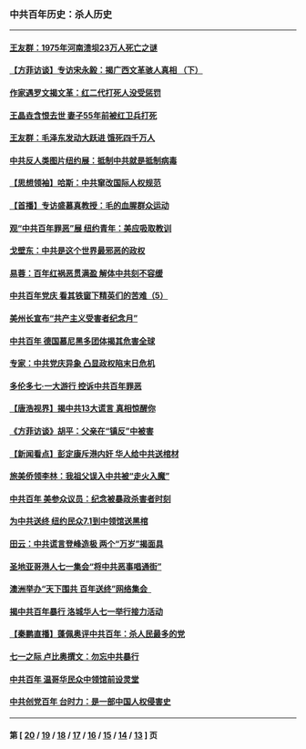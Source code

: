 ### 中共百年历史：杀人历史
---
#### [王友群：1975年河南溃坝23万人死亡之谜](../../pages/nf1176106/n13231576.md?09240430) 
#### [【方菲访谈】专访宋永毅：揭广西文革骇人真相 （下）](../../pages/nf1176106/n13209074.md?09240430) 
#### [作家遇罗文揭文革：红二代打死人没受惩罚](../../pages/nf1176106/n13205254.md?09240430) 
#### [王晶垚含恨去世 妻子55年前被红卫兵打死](../../pages/nf1176106/n13203590.md?09240430) 
#### [王友群：毛泽东发动大跃进 饿死四千万人](../../pages/nf1176106/n13177158.md?09240430) 
#### [中共反人类图片纽约展：抵制中共就是抵制病毒](../../pages/nf1176106/n13115371.md?09240430) 
#### [【思想领袖】哈斯：中共窜改国际人权规范](../../pages/nf1176106/n13053647.md?09240430) 
#### [【首播】专访盛慕真教授：毛的血腥群众运动](../../pages/nf1176106/n13091782.md?09240430) 
#### [观“中共百年罪恶”展 纽约青年：美应吸取教训](../../pages/nf1176106/n13085246.md?09240430) 
#### [戈壁东：中共是这个世界最邪恶的政权](../../pages/nf1176106/n13085641.md?09240430) 
#### [易蓉：百年红祸恶贯满盈 解体中共刻不容缓](../../pages/nf1176106/n13084455.md?09240430) 
#### [中共百年党庆 看其铁窗下精英们的苦难（5）](../../pages/nf1176106/n13076766.md?09240430) 
#### [美州长宣布“共产主义受害者纪念月”](../../pages/nf1176106/n13074024.md?09240430) 
#### [中共百年 德国慕尼黑多团体揭其危害全球](../../pages/nf1176106/n13068873.md?09240430) 
#### [专家：中共党庆异象 凸显政权陷末日危机](../../pages/nf1176106/n13067084.md?09240430) 
#### [多伦多七·一大游行 控诉中共百年罪恶](../../pages/nf1176106/n13062043.md?09240430) 
#### [【唐浩视界】揭中共13大谎言 真相惊醒你](../../pages/nf1176106/n13065208.md?09240430) 
#### [《方菲访谈》胡平：父亲在“镇反”中被害](../../pages/nf1176106/n13064114.md?09240430) 
#### [【新闻看点】彭定康斥港内奸 华人给中共送棺材](../../pages/nf1176106/n13064230.md?09240430) 
#### [旅美侨领李林：我祖父误入中共被“走火入魔”](../../pages/nf1176106/n13062777.md?09240430) 
#### [中共百年 美参众议员：纪念被暴政杀害者时刻](../../pages/nf1176106/n13063735.md?09240430) 
#### [为中共送终 纽约民众7.1到中领馆送黑棺](../../pages/nf1176106/n13062573.md?09240430) 
#### [田云：中共谎言登峰造极 两个“万岁”揭面具](../../pages/nf1176106/n13062013.md?09240430) 
#### [圣地亚哥港人七一集会“将中共恶事唱通街”](../../pages/nf1176106/n13062681.md?09240430) 
#### [澳洲举办“天下围共 百年送终”网络集会  ](../../pages/nf1176106/n13054366.md?09240430) 
#### [揭中共百年暴行 洛城华人七一举行接力活动](../../pages/nf1176106/n13061979.md?09240430) 
#### [【秦鹏直播】蓬佩奥评中共百年：杀人民最多的党](../../pages/nf1176106/n13061736.md?09240430) 
#### [七一之际 卢比奥撰文：勿忘中共暴行](../../pages/nf1176106/n13061044.md?09240430) 
#### [中共百年 温哥华民众中领馆前设灵堂](../../pages/nf1176106/n13061399.md?09240430) 
#### [中共创党百年 台时力：是一部中国人权侵害史](../../pages/nf1176106/n13060687.md?09240430) 

---
#### 第 [ [20](./20.md?09240430) / [19](./19.md?09240430) / [18](./18.md?09240430) / [17](./17.md?09240430) / [16](./16.md?09240430) / [15](./15.md?09240430) / [14](./14.md?09240430) / [13](./13.md?09240430) ] 页
